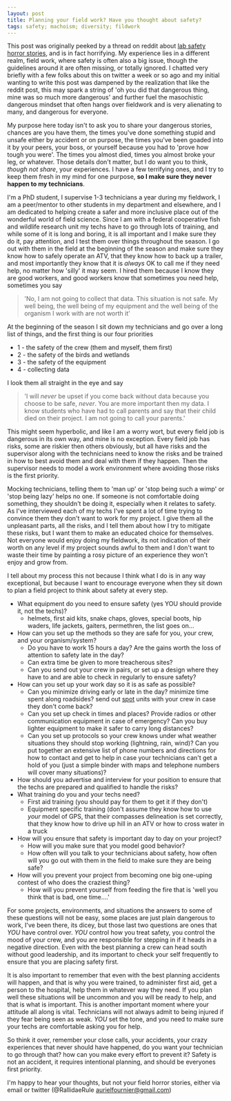 ```yaml
---
layout: post
title: Planning your field work? Have you thought about safety?
tags: safety; machoism; diversity; fildwork
---
```


This post was originally peeked by a thread on reddit about [lab safety horror stories](https://www.reddit.com/r/AskReddit/comments/32wr0v/serious_scientists_of_reddit_what_is_the_worst/), and is in fact horrifying. My experience lies in a different realm, field work, where safety is often also a big issue, though the guidelines around it are often missing, or totally ignored. I chatted very briefly with a few folks about this on twitter a week or so ago and my initial wanting to write this post was dampened by the realization that like the reddit post, this may spark a string of 'oh you did that dangerous thing, mine was so much more dangerous' and further fuel the masochistic dangerous mindset that often hangs over fieldwork and is very alienating to many, and dangerous for everyone. 

My purpose here today isn't to ask you to share your dangerous stories, chances are you have them, the times you've done something stupid and unsafe either by accident or on purpose, the times you've been goaded into it by your peers, your boss, or yourself because you had to 'prove how tough you were'. The times you almost died, times you almost broke your leg, or whatever. Those details don't matter, but I do want you to think, *though not share*, your experiences. I have a few terrifying ones, and I try to keep them fresh in my mind for one purpose, **so I make sure they never happen to my technicians**. 

I'm a PhD student, I supervise 1-3 technicians a year during my fieldwork, I am a peer/mentor to other students in my department and elsewhere, and I am dedicated to helping create a safer and more inclusive place out of the wonderful world of field science. Since I am with a federal cooperative fish and wildlife research unit my techs have to go through lots of training, and while some of it is long and boring, it is all important and I make sure they do it, pay attention, and I test them over things throughout the season. I go out with them in the field at the beginning of the season and make sure they know how to safely operate an ATV, that they know how to back up a trailer, and most importantly they know that it is *always* OK to call me if they need help, no matter how 'silly' it may seem. I hired them because I know they are good workers, and good workers know that sometimes you need help, sometimes you say 

> 'No, I am not going to collect that data. This situation is not safe. My well being, the well being of my equipment and the well being of the organism I work with are not worth it'

At the beginning of the season I sit down my technicians and go over a long list of things, and the first thing is our four priorities

- 1 - the safety of the crew (them and myself, them first)
- 2 - the safety of the birds and wetlands
- 3 - the safety of the equipment 
- 4 - collecting data

I look them all straight in the eye and say 

> 'I will *never* be upset if you come back without data because you choose to be safe, *never*. You are more important then my data. I know students who have had to call parents and say that their child died on their project. I am not going to call your parents.'

This might seem hyperbolic, and like I am a worry wort, but every field job is dangerous in its own way, and mine is no exception. Every field job has risks, some are riskier then others obviously, but all have risks and the supervisor along with the technicians need to know the risks and be trained in how to best avoid them and deal with them if they happen. Then the supervisor needs to model a work environment where avoiding those risks is the first priority. 

Mocking technicians, telling them to 'man up' or 'stop being such a wimp' or 'stop being lazy' helps no one. If someone is not comfortable doing something, they shouldn't be doing it, especially when it relates to safety. As I've interviewed each of my techs I've spent a lot of time trying to convince them they don't want to work for my project. I give them all the unpleasant parts, all the risks, and I tell them about how I try to mitigate these risks, but I want them to make an educated choice for themselves. Not everyone would enjoy doing my fieldwork, its not indication of their worth on any level if my project sounds awful to them and I don't want to waste their time by painting a rosy picture of an experience they won't enjoy and grow from. 

I tell about my process this not because I think what I do is in any way exceptional, but because I want to encourage everyone when they sit down to plan a field project to think about safety at every step. 

- What equipment do you need to ensure safety (yes YOU should provide it, not the techs)?
  - helmets, first aid kits, snake chaps, gloves, special boots, hip waders, life jackets, gaiters, permethren, the list goes on...
- How can you set up the methods so they are safe for you, your crew, and your organism/system?
  - Do you have to work 15 hours a day? Are the gains worth the loss of attention to safety late in the day? 
  - Can extra time be given to more treacherous sites? 
  - Can you send out your crew in pairs, or set up a design where they have to and are able to check in regularly to ensure safety?
- How can you set up your work day so it is as safe as possible? 
    - Can you minimize driving early or late in the day? minimize time spent along roadsides?  send out [spot](http://findmespot.com/en/) units with your crew in case they don't come back? 
    - Can you set up check in times and places? Provide radios or other communication equipment in case of emergency? Can you buy lighter equipment to make it safer to carry long distances? 
    - Can you set up protocols so your crew knows under what weather situations they should stop working (lightning, rain, wind)? Can you put together an extensive list of phone numbers and directions for how to contact and get to help in case your technicians can't get a hold of you (just a simple binder with maps and telephone numbers will cover many situations)?
- How should you advertise and interview for your position to ensure that the techs are prepared and qualified to handle the risks?
- What training do you and your techs need? 
  - First aid training (you should pay for them to get it if they don't)
  - Equipment specific training (don't assume they know how to use *your* model of GPS, that their compasses delineation is set correctly, that they know how to drive up hill in an ATV or how to cross water in a truck
- How will you ensure that safety is important day to day on your project?
  - How will you make sure that you model good behavior?
  - How often will you talk to your technicians about safety, how often will you go out with them in the field to make sure they are being safe? 
- How will you prevent your project from becoming one big one-uping contest of who does the craziest thing? 
  - How will you prevent yourself from feeding the fire that is 'well you think that is bad, one time....' 
  
For some projects, environments, and situations the answers to some of these questions will not be easy, some places are just plain dangerous to work, I've been there, its dicey, but those last two questions are ones that *YOU* have control over. *YOU* control how you treat safety, you control the mood of your crew, and you are responsible for stepping in if it heads in a negative direction. Even with the best planning a crew can head south without good leadership, and its important to check your self frequently to ensure that you are placing safety first. 

It is also important to remember that even with the best planning accidents will happen, and that is why you were trained, to administer first aid, get a person to the hospital, help them in whatever way they need. If you plan well these situations will be uncommon and you will be ready to help, and that is what is important. This is another important moment where your attitude all along is vital. Technicians will not always admit to being injured if they fear being seen as weak. *YOU* set the tone, and you need to make sure your techs are comfortable asking you for help.  

So think it over, remember your close calls, your accidents, your crazy experiences that never should have happened, do you want your technician to go through that? how can you make every effort to prevent it? Safety is not an accident, it requires intentional planning, and should be everyones first priority. 

I'm happy to hear your thoughts, but not your field horror stories, either via email or twitter (@RallidaeRule aurielfournier@gmail.com)
